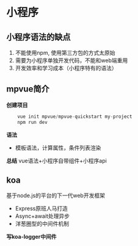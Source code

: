 # 小程序
## 小程序语法的缺点
1. 不能使用npm, 使用第三方包的方式太原始
2. 需要为小程序单独开发代码，不能和web端重用
3. 开发效率和学习成本（小程序特有的语法）

## mpvue简介
**创建项目**
```javascript
    vue init mpvue/mpvue-quickstart my-project
    npm run dev
```

**语法**
* 模板语法，计算属性，条件列表渲染

**总结**
vue语法+小程序自带组件+小程序api

## koa
基于node.js的平台的下一代web开发框架
* Express原班人马打造
* Async+await处理异步
* 洋葱圈型的中间件机制

**写koa-logger中间件**
